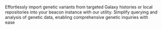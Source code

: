 Effortlessly import genetic variants from targeted Galaxy histories or local repositories into your beacon instance with our utility. 
Simplify querying and analysis of genetic data, enabling comprehensive genetic inquiries with ease